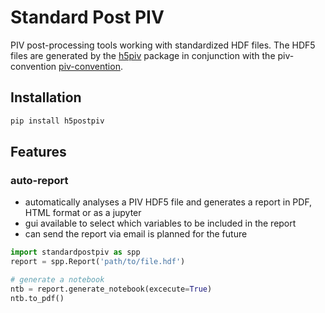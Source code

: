# Standard Post PIV


PIV post-processing tools working with standardized HDF files. The HDF5 files 
are generated by the [h5piv]() package in conjunction with the piv-convention [piv-convention]().

## Installation
```bash
pip install h5postpiv
```

## Features

### auto-report
- automatically analyses a PIV HDF5 file and generates a report in PDF, HTML format or as a jupyter
- gui available to select which variables to be included in the report
- can send the report via email is planned for the future

```python
import standardpostpiv as spp
report = spp.Report('path/to/file.hdf')

# generate a notebook
ntb = report.generate_notebook(excecute=True)
ntb.to_pdf()
```
